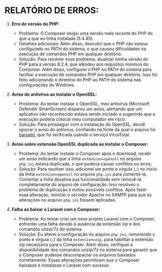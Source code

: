 # RELATÓRIO DE ERROS:
1. **Erro de versão do PHP:**
   - Problema: O Composer exigiu uma versão mais recente do PHP do que a que eu tinha instalada (5.4.45).
   - Detalhes adicionais: Além disso, descobri que o PHP não estava configurado no PATH do sistema, o que causou dificuldades na execução de comandos PHP em qualquer diretório.
   - Solução: Para resolver esse problema, atualizei minha versão do PHP para a versão 8.2.4, que atendeu aos requisitos mínimos do Composer. Além disso, configurei o PHP no PATH do sistema para facilitar a execução de comandos PHP em qualquer diretório. Isso foi feito adicionando o diretório do PHP ao PATH do sistema nas configurações do Windows.

2. **Aviso do antivírus ao instalar o OpenSSL:**
   - Problema: Ao tentar instalar o OpenSSL, meu antivírus (Microsoft Defender SmartScreen) disparou um aviso, alertando que um aplicativo não reconhecido estava sendo iniciado e sugerindo que a execução poderia colocar meu computador em risco.
   - Solução: Para prosseguir com a instalação do OpenSSL, decidi ignorar o aviso do antivírus, confiando na fonte da qual o arquivo foi [baixado](https://slproweb.com/products/Win32OpenSSL.html), que foi verificada usando o serviço VirusTotal. 

3. **Aviso sobre extensão OpenSSL duplicada ao instalar o Composer:**
   - Problema: Ao tentar instalar o Composer após o download, recebi um aviso indicando que a linha `extension=openssl` no arquivo `php.ini` estava duplicada, o que poderia causar conflitos ou erros.
   - Solução: Para resolver isso, adicionei um ponto e vírgula (`;`) no início da linha `extension=openssl` no arquivo `php.ini` para comentá-la. Comentar a linha desativa sua funcionalidade sem removê-la completamente do arquivo de configuração. Isso resolveu o problema de duplicação e evitou possíveis conflitos. Após fazer essa alteração, reiniciei o servidor Apache no XAMPP para que as alterações no arquivo `php.ini` fossem aplicadas.

4. **Falha ao baixar o Laravel com o Composer:**
   - Problema: Ao tentar criar um novo projeto Laravel com o Composer, enfrentei uma falha devido à ausência da extensão zip e dos comandos unzip/7z do sistema.
   - Solução: Eu alterei a configuração no arquivo `php.ini`, removendo o ponto e vírgula (`;`) da linha `extension=zip`, para habilitar a extensão zip necessária para o Composer. Além disso, verifiquei a disponibilidade dos comandos unzip/7z no sistema para garantir que o Composer pudesse descompactar os arquivos baixados corretamente. Essas alterações permitiram que o Composer baixasse e instalasse o Laravel com sucesso.